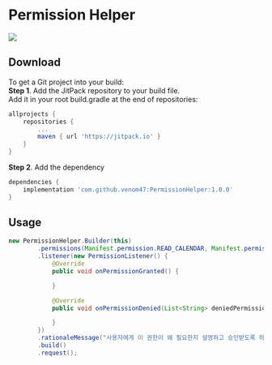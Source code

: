 # Permission Helper
[![](https://jitpack.io/v/venom47/PermissionHelper.svg)](https://jitpack.io/#venom47/PermissionHelper)

## Download
To get a Git project into your build:<br>
**Step 1**. Add the JitPack repository to your build file.<br>
Add it in your root build.gradle at the end of repositories:
```gradle
allprojects {
    repositories {
        ...
        maven { url 'https://jitpack.io' }
    }
}
```

**Step 2**. Add the dependency
```gradle
dependencies {
    implementation 'com.github.venom47:PermissionHelper:1.0.0'
}
```

## Usage
```java
new PermissionHelper.Builder(this)
        .permissions(Manifest.permission.READ_CALENDAR, Manifest.permission.CAMERA)
        .listener(new PermissionListener() {
            @Override
            public void onPermissionGranted() {

            }

            @Override
            public void onPermissionDenied(List<String> deniedPermissions) {

            }
        })
        .rationaleMessage("사용자에게 이 권한이 왜 필요한지 설명하고 승인받도록 하자.")
        .build()
        .request();
```